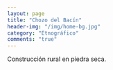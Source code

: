 ```yaml
---
layout: page
title: "Chozo del Bacín"
header-img: "/img/home-bg.jpg"
category: "Etnográfico"
comments: "true"
---
```



Construcción rural en piedra seca.





